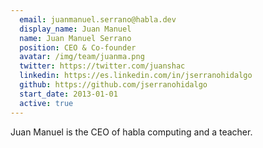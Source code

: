 ```yaml
---
  email: juanmanuel.serrano@habla.dev
  display_name: Juan Manuel
  name: Juan Manuel Serrano
  position: CEO & Co-founder
  avatar: /img/team/juanma.png
  twitter: https://twitter.com/juanshac
  linkedin: https://es.linkedin.com/in/jserranohidalgo
  github: https://github.com/jserranohidalgo
  start_date: 2013-01-01
  active: true
---
```


Juan Manuel is the CEO of habla computing and a teacher.